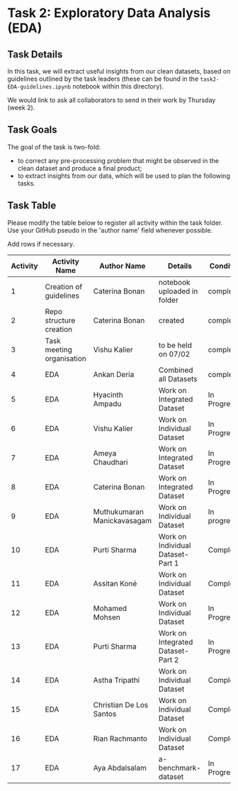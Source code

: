 # Task 2: Exploratory Data Analysis (EDA)

## Task Details

In this task, we will extract useful insights from our clean datasets, based on guidelines outlined by the task leaders (these can be found in the `task2-EDA-guidelines.ipynb` notebook within this directory).

We would link to ask all collaborators to send in their work by Thursday (week 2).

## Task Goals

The goal of the task is two-fold:

- to correct any pre-processing problem that might be observed in the clean dataset and produce a final product;
- to extract insights from our data, which will be used to plan the following tasks.

## Task Table

Please modify the table below to register all activity within the task folder. Use your GitHub pseudo in the 'author name' field whenever possible.

Add rows if necessary.

| Activity | Activity Name | Author Name | Details | Condition |
|-|-|-|-|-|
|1| Creation of guidelines | Caterina Bonan | notebook uploaded in folder | complete |
|2| Repo structure creation | Caterina Bonan | created | complete |
|3| Task meeting organisation | Vishu Kalier | to be held on 07/02 | complete |
|4| EDA | Ankan Deria | Combined all Datasets | complete | complete |
|5| EDA | Hyacinth Ampadu | Work on Integrated Dataset | In Progress |
|6| EDA | Vishu Kalier | Work on Individual Dataset | In Progress |
|7| EDA | Ameya Chaudhari | Work on Integrated Dataset | In Progress |
|8| EDA | Caterina Bonan | Work on Integrated Dataset | In Progress 
|9| EDA | Muthukumaran Manickavasagam | Work on Individual Dataset | In progress |
|10| EDA| Purti Sharma| Work on Individual Dataset- Part 1 | Completed|
|11| EDA | Assitan Koné| Work on Individual Dataset | Completed |
|12| EDA | Mohamed Mohsen | Work on Individual Dataset | In Progress |
|13| EDA| Purti Sharma| Work on Integrated Dataset- Part 2| In Progress|
|14| EDA | Astha Tripathi | Work on Individual Dataset | Completed |
|15| EDA | Christian De Los Santos | Work on Individual Dataset | Completed |
|16| EDA | Rian Rachmanto | Work on Individual Dataset | Completed
|17| EDA | Aya Abdalsalam |a-benchmark-dataset|In Progress|
